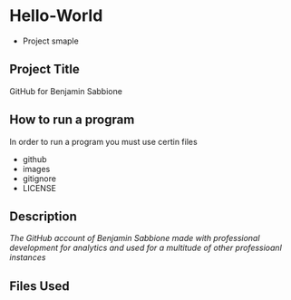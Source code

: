 # Hello-World
- Project smaple


## Project Title 
GitHub for Benjamin Sabbione

## How to run a program 
In order to run a program you must use certin files 
- github
- images
- gitignore
- LICENSE


## Description 
_The GitHub account of Benjamin Sabbione made with professional development for analytics and used for a multitude of other professioanl instances_

## Files Used 

